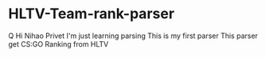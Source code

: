 # HLTV-Team-rank-parser
Q Hi Nihao Privet
I'm just learning parsing
This is my first parser
This parser get CS:GO Ranking from HLTV
